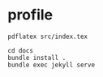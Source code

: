 # profile

```
pdflatex src/index.tex 
```

```
cd docs
bundle install .
bundle exec jekyll serve  
```